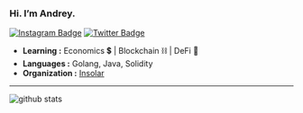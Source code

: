 ### Hi. I’m Andrey.
[![Instagram Badge](https://img.shields.io/badge/Instagram-hirama-silver)](https://www.instagram.com/somanylives) 
[![Twitter Badge](https://img.shields.io/twitter/url?label=Andrey&logoColor=asdasd&style=social&url=https%3A%2F%2Ftwitter.com%2FZolinAndrey)](https://twitter.com/ZolinAndrey)

-  **Learning :** Economics 💲 | Blockchain ⛓ | DeFi 🦄
-  **Languages :** Golang, Java, Solidity
-  **Organization :** [Insolar](https://insolar.io)
***

![github stats](https://github-readme-stats.vercel.app/api?username=Hirama&show_icons=true&title_color=fff&icon_color=79ff97&text_color=9f9f9f&bg_color=151515)
